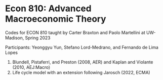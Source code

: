 # Econ 810: Advanced Macroeconomic Theory

Codes for ECON 810 taught by Carter Braxton and Paolo Martellini at UW-Madison, Spring 2023

Participants: Yeonggyu Yun, Stefano Lord-Medrano, and Fernando de Lima Lopes

1. Blundell, Pistaferri, and Preston (2008, AER) and Kaplan and Violante (2010, AEJ:Macro)
2. Life cycle model with an extension following Jarosch (2022, ECMA)
